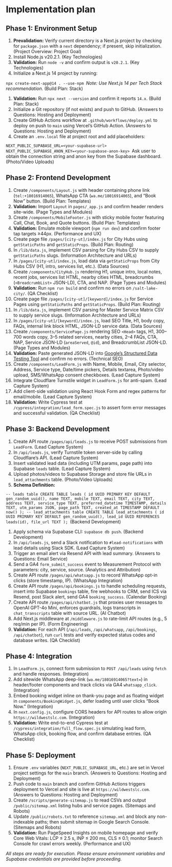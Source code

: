 # Implementation plan

## Phase 1: Environment Setup

1.  **Prevalidation:** Verify current directory is a Next.js project by checking for `package.json` with a `next` dependency; if present, skip initialization. (Project Overview: Project Goal)
2.  Install Node.js v20.2.1. (Key Technologies)
3.  **Validation:** Run `node -v` and confirm output is `v20.2.1`. (Key Technologies)
4.  Initialize a Next.js 14 project by running:

`npx create-next-app@14 . --use-npm `_Note: Use Next.js 14 per Tech Stack recommendation._ (Build Plan: Stack)

1.  **Validation:** Run `npx next --version` and confirm it reports `14.x`. (Build Plan: Stack)
2.  Initialize a Git repository (if not exists) and push to GitHub. (Answers to Questions: Hosting and Deployment)
3.  Create GitHub Actions workflow at `.github/workflows/deploy.yml` to deploy on push to `main` using Vercel’s GitHub Action. (Answers to Questions: Hosting and Deployment)
4.  Create an `.env.local` file at project root and add placeholders:

`NEXT_PUBLIC_SUPABASE_URL=<your-supabase-url> NEXT_PUBLIC_SUPABASE_ANON_KEY=<your-supabase-anon-key> `Ask user to obtain the connection string and anon key from the Supabase dashboard. (Photo/Video Uploads)

## Phase 2: Frontend Development

1.  Create `/components/Layout.js` with header containing phone link (`tel:+18016914065`), WhatsApp CTA (`wa.me/18016914065`), and “Book Now” button. (Build Plan: Templates)
2.  **Validation:** Import `Layout` in `pages/_app.js` and confirm header renders site-wide. (Page Types and Modules)
3.  Create `/components/MobileFooter.js` with sticky mobile footer featuring Call, Chat, Book, and Quote buttons. (Build Plan: Templates)
4.  **Validation:** Emulate mobile viewport (`npm run dev`) and confirm footer tap targets ≥44px. (Performance and UX)
5.  Create page file `/pages/[city-ut]/index.js` for City Hubs using `getStaticPaths` and `getStaticProps`. (Build Plan: Routing)
6.  In `/lib/data.js`, implement CSV parsing for City Hubs CSV to supply `getStaticPaths` slugs. (Information Architecture and URLs)
7.  In `/pages/[city-ut]/index.js`, load data via `getStaticProps` from City Hubs CSV (H1, intro, services list, etc.). (Data Sources)
8.  Create `/components/CityHub.js` rendering H1, unique intro, local notes, recent jobs, services list HTML, nearby cities HTML, breadcrumbs (`<BreadcrumbList>` JSON-LD), CTA, and NAP. (Page Types and Modules)
9.  **Validation:** Run `npm run build` and confirm no errors on `/salt-lake-city/`. (QA Checklist)
10. Create page file `/pages/[city-ut]/[keyword]/index.js` for Service Pages using `getStaticPaths` and `getStaticProps`. (Build Plan: Routing)
11. In `/lib/data.js`, implement CSV parsing for Master Service Matrix CSV to supply service slugs. (Information Architecture and URLs)
12. In `/pages/[city-ut]/[keyword]/index.js`, load SEO Title, H1, body copy, FAQs, internal link block HTML, JSON-LD service data. (Data Sources)
13. Create `/components/ServicePage.js` rendering SEO `<Head>` tags, H1, 300–700 words copy, 3–5 related services, nearby cities, 2–4 FAQs, CTA, NAP, Service JSON-LD (`areaServed`, `@id`), and BreadcrumbList JSON-LD. (Page Types and Modules)
14. **Validation:** Paste generated JSON-LD into [Google’s Structured Data Testing Tool](https://search.google.com/structured-data/testing-tool) and confirm no errors. (Technical SEO)
15. Create `/components/LeadForm.js` with Name, Mobile, Email, City selector, Address, Service type, Date/time pickers, Details textarea, Photo/video upload, SMS/WhatsApp consent checkboxes. (Lead Capture System)
16. Integrate Cloudflare Turnstile widget in `LeadForm.js` for anti-spam. (Lead Capture System)
17. Add client-side validation using React Hook Form and regex patterns for email/mobile. (Lead Capture System)
18. **Validation:** Write Cypress test at `/cypress/integration/lead_form.spec.js` to assert form error messages and successful validation. (QA Checklist)

## Phase 3: Backend Development

1.  Create API route `/pages/api/leads.js` to receive POST submissions from `LeadForm`. (Lead Capture System)
2.  In `/api/leads.js`, verify Turnstile token server-side by calling Cloudflare’s API. (Lead Capture System)
3.  Insert validated lead data (including UTM params, page path) into Supabase `leads` table. (Lead Capture System)
4.  Upload photos/videos to Supabase Storage and store file URLs in `lead_attachments` table. (Photo/Video Uploads)
5.  **Schema Definition:**

`-- leads table CREATE TABLE leads ( id UUID PRIMARY KEY DEFAULT gen_random_uuid(), name TEXT, mobile TEXT, email TEXT, city TEXT, address TEXT, service_type TEXT, preferred_datetime TIMESTAMP, details TEXT, utm_params JSON, page_path TEXT, created_at TIMESTAMP DEFAULT now() ); -- lead_attachments table CREATE TABLE lead_attachments ( id UUID PRIMARY KEY DEFAULT gen_random_uuid(), lead_id UUID REFERENCES leads(id), file_url TEXT ); `(Backend Development)

1.  Apply schema via Supabase CLI: `supabase db push`. (Backend Development)
2.  In `/api/leads.js`, send a Slack notification to `#lead-notifications` with lead details using Slack SDK. (Lead Capture System)
3.  Trigger an email alert via Resend API with lead summary. (Answers to Questions: Email Service)
4.  Send a GA4 `form_submit_success` event to Measurement Protocol with parameters: city, service, source. (Analytics and Attribution)
5.  Create API route `/pages/api/whatsapp.js` to record WhatsApp opt-in clicks (store timestamp, IP). (WhatsApp Integration)
6.  Create API route `/pages/api/bookings.js` to handle scheduling requests, insert into Supabase `bookings` table, fire webhooks to CRM, send ICS via Resend, post Slack alert, send GA4 `booking_success`. (Calendar Booking)
7.  Create API route `/pages/api/chatbot.js` that proxies user messages to OpenAI GPT-4o Mini, enforces guardrails, logs transcripts in `chat_transcripts` table with source URL. (AI Chatbot)
8.  Add Next.js middleware at `/middleware.js` to rate-limit API routes (e.g., 5 req/min per IP). (Form Engineering)
9.  **Validation:** For each API (`/api/leads`, `/api/whatsapp`, `/api/bookings`, `/api/chatbot`), run `curl` tests and verify expected status codes and database writes. (QA Checklist)

## Phase 4: Integration

1.  In `LeadForm.js`, connect form submission to `POST /api/leads` using `fetch` and handle responses. (Integration)
2.  Add sitewide WhatsApp deep-link (`wa.me/18016914065?text=`) in header/footer components and track clicks via GA4 `whatsapp_click`. (Integration)
3.  Embed booking widget inline on thank-you page and as floating widget in `components/BookingWidget.js`, defer loading until user clicks “Book Now.” (Integration)
4.  In `next.config.js`, configure CORS headers for API routes to allow origin `https://wildwestslc.com`. (Integration)
5.  **Validation:** Write end-to-end Cypress test at `/cypress/integration/full_flow.spec.js` simulating lead form, WhatsApp click, booking flow, and confirm database entries. (QA Checklist)

## Phase 5: Deployment

1.  Ensure `.env` variables (`NEXT_PUBLIC_SUPABASE_URL`, etc.) are set in Vercel project settings for the `main` branch. (Answers to Questions: Hosting and Deployment)
2.  Push code to `main` branch and confirm GitHub Actions triggers deployment to Vercel and site is live at `https://wildwestslc.com`. (Answers to Questions: Hosting and Deployment)
3.  Create `/scripts/generate-sitemap.js` to read CSVs and output `/public/sitemap.xml` listing hubs and service pages. (Sitemaps and Robots)
4.  Update `/public/robots.txt` to reference `sitemap.xml` and block any non-indexable paths; then submit sitemap in Google Search Console. (Sitemaps and Robots)
5.  **Validation:** Run PageSpeed Insights on mobile homepage and verify Core Web Vitals: LCP ≤ 2.5 s, INP ≤ 200 ms, CLS ≤ 0.1; monitor Search Console for crawl errors weekly. (Performance and UX)

_All steps are ready for execution. Please ensure environment variables and Supabase credentials are provided before proceeding._
